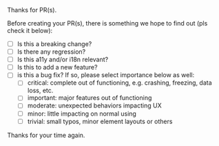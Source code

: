 Thanks for PR(s).

Before creating your PR(s), there is something we hope to find out (pls check it below):

- [ ] Is this a breaking change?
- [ ] Is there any regression?
- [ ] Is this a11y and/or i18n relevant?
- [ ] Is this to add a new feature?
- [ ] is this a bug fix? If so, please select importance below as well:
  - [ ] critical: complete out of functioning, e.g. crashing, freezing, data loss, etc.
  - [ ] important: major features out of functioning
  - [ ] moderate: unexpected behaviors impacting UX
  - [ ] minor: little impacting on normal using
  - [ ] trivial: small typos, minor element layouts or others

Thanks for your time again.